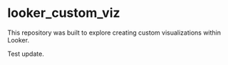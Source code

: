 # looker_custom_viz
This repository was built to explore creating custom visualizations within Looker. 

Test update. 
